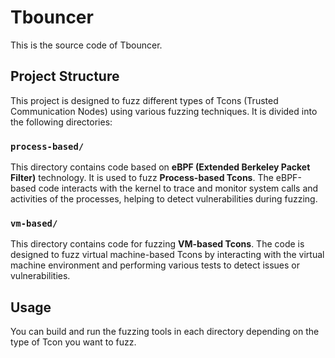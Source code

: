 # Tbouncer

This is the source code of Tbouncer.

## Project Structure

This project is designed to fuzz different types of Tcons (Trusted Communication Nodes) using various fuzzing techniques. It is divided into the following directories:

### `process-based/`
This directory contains code based on **eBPF (Extended Berkeley Packet Filter)** technology. It is used to fuzz **Process-based Tcons**. The eBPF-based code interacts with the kernel to trace and monitor system calls and activities of the processes, helping to detect vulnerabilities during fuzzing.

### `vm-based/`
This directory contains code for fuzzing **VM-based Tcons**. The code is designed to fuzz virtual machine-based Tcons by interacting with the virtual machine environment and performing various tests to detect issues or vulnerabilities.

## Usage

You can build and run the fuzzing tools in each directory depending on the type of Tcon you want to fuzz.

